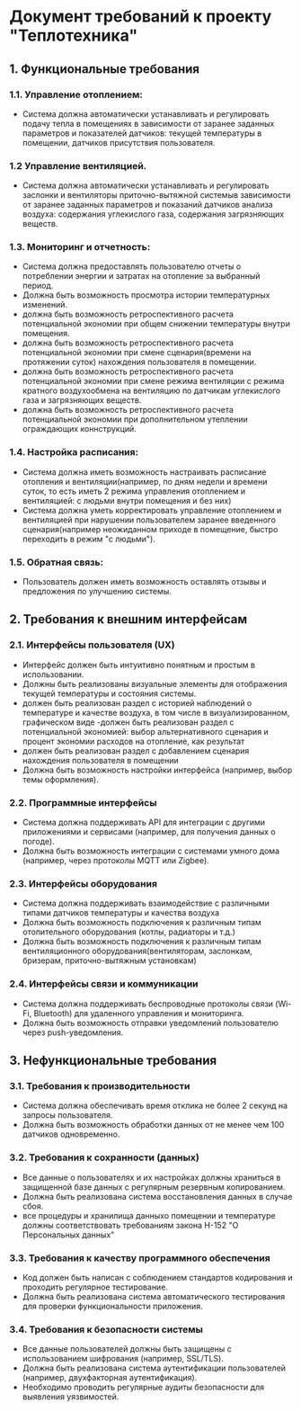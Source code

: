 # Документ требований к проекту "Теплотехника"

## 1. Функциональные требования

### 1.1. Управление отоплением:
- Система должна автоматически устанавливать и регулировать подачу тепла в помещениях в зависимости от заранее заданных параметров и показателей датчиков: текущей температуры в помещении, датчиков присутствия пользователя.
### 1.2 Управление вентиляцией.
- Система должна автоматически устанавливать и регулировать заслонки и вентиляторы приточно-вытяжной системыв зависимости от заранее заданных параметров и показаний датчиков анализа воздуха: содержания углекислого газа, содержания загрязняющих веществ.
### 1.3. Мониторинг и отчетность:
- Система должна предоставлять пользователю отчеты о потреблении энергии и затратах на отопление за выбранный период.
- Должна быть возможность просмотра истории температурных изменений.
- должна быть возможность ретроспективного расчета потенциальной экономии при общем снижении температуры внутри помещения.
- должна быть возможность ретроспективного расчета потенциальной экономии при смене сценария(времени на протяжении суток) нахождения пользователя в помещении.
- должна быть возможность ретроспективного расчета потенциальной экономии при смене режима вентиляции с режима кратного воздухообмена на вентиляцию по датчикам углекислого газа и загрязняющих веществ.  
- должна быть возможность ретроспективного расчета потенциальной экономии при дополнительном утеплении ограждающих коннструкций.
### 1.4. Настройка расписания:
- Система должна иметь возможность настраивать расписание отопления и вентиляции(например, по дням недели и времени суток, то есть иметь 2 режима управления отоплением и вентиляцией: с людьми внутри помещения и без них)
- Система должна уметь корректировать управление отоплением и вентиляцией при нарушении пользователем заранее введенного сценария(например неожиданном приходе в помещение, быстро переходить в режим "с людьми").
### 1.5. Обратная связь:
- Пользователь должен иметь возможность оставлять отзывы и предложения по улучшению системы.

## 2. Требования к внешним интерфейсам

### 2.1. Интерфейсы пользователя (UX)
- Интерфейс должен быть интуитивно понятным и простым в использовании.
- Должны быть реализованы визуальные элементы для отображения текущей температуры и состояния системы.
- должен быть реализован раздел с историей наблюдений о температуре и качестве воздуха, в том числе в визуализированном, графическом виде
-должен быть реализован раздел с потенциальной экономией: выбор альтернативного сценария и процент экономии расходов на отопление, как результат
- должен быть реализован раздел с добавлением сценария нахождения пользователя в помещении
- Должна быть возможность настройки интерфейса (например, выбор темы оформления).

### 2.2. Программные интерфейсы
- Система должна поддерживать API для интеграции с другими приложениями и сервисами (например, для получения данных о погоде).
- Должна быть возможность интеграции с системами умного дома (например, через протоколы MQTT или Zigbee).

### 2.3. Интерфейсы оборудования
- Система должна поддерживать взаимодействие с различными типами датчиков температуры и качества воздуха
- Должна быть возможность подключения к различным типам отопительного оборудования (котлы, радиаторы и т.д.)
- Должна быть возможность подключения к различным типам вентиляционного оборудования(вентиляторам, заслонкам, бризерам, приточно-вытяжным установкам)

### 2.4. Интерфейсы связи и коммуникации
- Система должна поддерживать беспроводные протоколы связи (Wi-Fi, Bluetooth) для удаленного управления и мониторинга.
- Должна быть возможность отправки уведомлений пользователю через push-уведомления.

## 3. Нефункциональные требования

### 3.1. Требования к производительности
- Система должна обеспечивать время отклика не более 2 секунд на запросы пользователя.
- Должна быть возможность обработки данных от не менее чем 100 датчиков одновременно.

### 3.2. Требования к сохранности (данных)
- Все данные о пользователях и их настройках должны храниться в защищенной базе данных с регулярным резервным копированием.
- Должна быть реализована система восстановления данных в случае сбоя.
- все процедуры и хранилища данныхо помещении и температуре должны соответствовать требованиям закона Н-152 "О Персональных данных"

### 3.3. Требования к качеству программного обеспечения
- Код должен быть написан с соблюдением стандартов кодирования и проходить регулярное тестирование.
- Должна быть реализована система автоматического тестирования для проверки функциональности приложения.

### 3.4. Требования к безопасности системы
- Все данные пользователей должны быть защищены с использованием шифрования (например, SSL/TLS).
- Должна быть реализована система аутентификации пользователей (например, двухфакторная аутентификация).
- Необходимо проводить регулярные аудиты безопасности для выявления уязвимостей.
